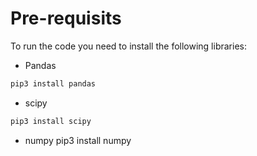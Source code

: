 # Pre-requisits
To run the code you need to install the following libraries:
- Pandas
```py
pip3 install pandas
```
- scipy
```py
pip3 install scipy
```
- numpy 
pip3 install numpy
```
